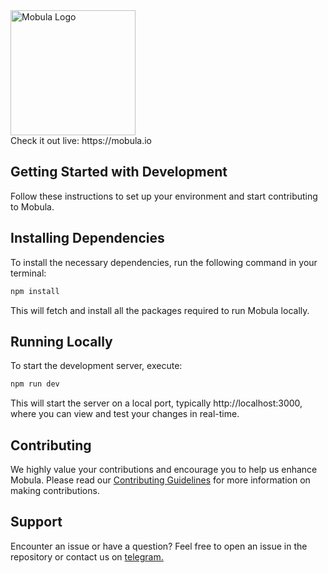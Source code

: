  <img src="https://mobula.io/mobula/mobula-logo-text.svg" alt="Mobula Logo" width="200" height="auto">
<br />
Check it out live: https://mobula.io
<br />

## Getting Started with Development
Follow these instructions to set up your environment and start contributing to Mobula.

## Installing Dependencies
To install the necessary dependencies, run the following command in your terminal:
<br />
```bash
npm install
```
This will fetch and install all the packages required to run Mobula locally.

## Running Locally
To start the development server, execute:
<br />
```bash
npm run dev
```
This will start the server on a local port, typically http://localhost:3000, where you can view and test your changes in real-time.

## Contributing
We highly value your contributions and encourage you to help us enhance Mobula. Please read our <a href="./CONTRIBUTING.md">Contributing Guidelines</a> for more information on making contributions.

## Support
Encounter an issue or have a question? Feel free to open an issue in the repository or contact us on <a href="https://t.me/MobulaFi" target="_blank">telegram.</a>
